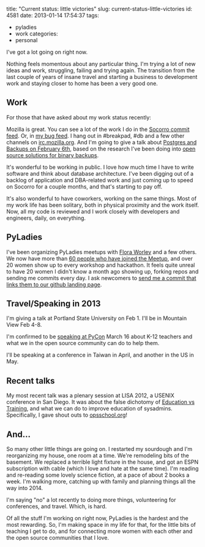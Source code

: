 title: "Current status: little victories"
slug: current-status-little-victories
id: 4581
date: 2013-01-14 17:54:37
tags: 
- pyladies
- work
categories: 
- personal

I've got a lot going on right now. 

Nothing feels momentous about any particular thing. I'm trying a lot of new ideas and work, struggling, failing and trying again. The transition from the last couple of years of insane travel and starting a business to development work and staying closer to home has been a very good one.

## Work

For those that have asked about my work status recently: 

Mozilla is great. You can see a lot of the work I do in the [Socorro commit feed](https://github.com/mozilla/socorro/commits/master). Or, in [my bug feed](https://bugzilla.mozilla.org/buglist.cgi?bug_status=UNCONFIRMED;bug_status=NEW;bug_status=ASSIGNED;bug_status=REOPENED;emailassigned_to1=1;emailreporter1=1;emailtype1=exact;email1=sdeckelmann%40mozilla.com;field0-0-0=bug_status;type0-0-0=notequals;value0-0-0=UNCONFIRMED;field0-0-1=reporter;type0-0-1=equals;value0-0-1=sdeckelmann%40mozilla.com;list_id=5394640). I hang out in #breakpad, #db and a few other channels on [irc.mozilla.org](https://wiki.mozilla.org/IRC). And I'm going to give a talk about [Postgres and Backups on February 6th](https://bugzilla.mozilla.org/show_bug.cgi?id=829785), based on the research I've been doing into [open source solutions for binary backups](https://wiki.postgresql.org/wiki/Binary_Replication_Tools). 

It's wonderful to be working in public. I love how much time I have to write software and think about database architecture. I've been digging out of a backlog of application and DBA-related work and just coming up to speed on Socorro for a couple months, and that's starting to pay off.

It's also wonderful to have coworkers, working on the same things. Most of my work life has been solitary, both in physical proximity and the work itself. Now, all my code is reviewed and I work closely with developers and engineers, daily, on everything. 

## PyLadies

I've been organizing PyLadies meetups with [Flora Worley](http://twitter.com/floraworley) and a few others. We now have more than [60 people who have joined the Meetup](http://www.meetup.com/PyLadies-PDX/), and over 20 women show up to every workshop and hackathon. It feels quite unreal to have 20 women I didn't know a month ago showing up, forking repos and sending me commits every day. I ask newcomers to [send me a commit that links them to our github landing page](http://pyladiespdx.github.com/).

## Travel/Speaking in 2013

I'm giving a talk at Portland State University on Feb 1\. I'll be in Mountain View Feb 4-8\. 

I'm confirmed to be [speaking at PyCon](https://us.pycon.org/2013/speaker/profile/149/) March 16 about K-12 teachers and what we in the open source community can do to help them. 

I'll be speaking at a conference in Taiwan in April, and another in the US in May.

## Recent talks

My most recent talk was a plenary session at LISA 2012, a USENIX conference in San Diego. It was about the false dichotomy of [Education vs Training](http://new.livestream.com/accounts/1545775/educationvstraining/videos), and what we can do to improve education of sysadmins.  Specifically, I gave shout outs to [opsschool.org](http://opsschool.org)!

## And...

So many other little things are going on. I restarted my sourdough and I'm reorganizing my house, one room at a time. We're remodeling bits of the basement. We replaced a terrible light fixture in the house, and got an ESPN subscription with cable (which I love and hate at the same time). I'm reading and re-reading some lovely science fiction, at a pace of about 2 books a week. I'm walking more, catching up with family and planning things all the way into 2014.

I'm saying "no" a lot recently to doing more things, volunteering for conferences, and travel. Which, is hard.

Of all the stuff I'm working on right now, PyLadies is the hardest and the most rewarding. So, I'm making space in my life for that, for the little bits of teaching I get to do, and for connecting more women with each other and the open source communities that I love.
